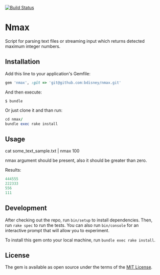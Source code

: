 [![Build Status](https://travis-ci.org/bdisney/nmax.svg?branch=master)](https://travis-ci.org/bdisney/nmax)

# Nmax

Script for parsing text files or streaming input which returns detected maximum integer numbers.

## Installation

Add this line to your application's Gemfile:

```ruby
gem 'nmax', :git => 'git@github.com:bdisney/nmax.git'
```

And then execute:

    $ bundle
    
Or just clone it and than run:

```ruby
cd nmax/
bundle exec rake install
```    

## Usage

cat some_text_sample.txt | nmax 100

nmax argument should be present, also it should be greater than zero.

Results:
```ruby
444555
222333
556
111
```

## Development

After checking out the repo, run `bin/setup` to install dependencies. Then, run `rake spec` to run the tests. You can also run `bin/console` for an interactive prompt that will allow you to experiment.

To install this gem onto your local machine, run `bundle exec rake install`. 

## License

The gem is available as open source under the terms of the [MIT License](http://opensource.org/licenses/MIT).

